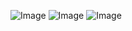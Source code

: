 ![Image](https://github.com/user-attachments/assets/6a7df383-946f-4243-a1a4-5be942e45253)
![Image](https://github.com/user-attachments/assets/3f7f4c26-a232-4e66-959c-dc0a559aa7bc)
![Image](https://github.com/user-attachments/assets/93396409-8280-4d49-8e9e-cd8ca1e72283)

